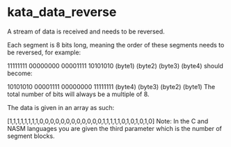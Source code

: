 # kata_data_reverse
A stream of data is received and needs to be reversed.

Each segment is 8 bits long, meaning the order of these segments needs to be reversed, for example:

11111111  00000000  00001111  10101010
 (byte1)   (byte2)   (byte3)   (byte4)
should become:

10101010  00001111  00000000  11111111
 (byte4)   (byte3)   (byte2)   (byte1)
The total number of bits will always be a multiple of 8.

The data is given in an array as such:

[1,1,1,1,1,1,1,1,0,0,0,0,0,0,0,0,0,0,0,0,1,1,1,1,1,0,1,0,1,0,1,0]
Note: In the C and NASM languages you are given the third parameter which is the number of segment blocks.
